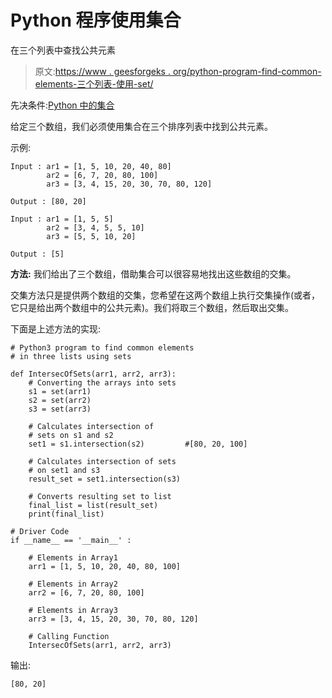 # Python 程序使用集合

在三个列表中查找公共元素

> 原文:[https://www . geesforgeks . org/python-program-find-common-elements-三个列表-使用-set/](https://www.geeksforgeeks.org/python-program-find-common-elements-three-lists-using-sets/)

先决条件:[Python 中的集合](https://www.geeksforgeeks.org/sets-in-python/)

给定三个数组，我们必须使用集合在三个排序列表中找到公共元素。

示例:

```
Input : ar1 = [1, 5, 10, 20, 40, 80]
        ar2 = [6, 7, 20, 80, 100]
        ar3 = [3, 4, 15, 20, 30, 70, 80, 120]

Output : [80, 20]

Input : ar1 = [1, 5, 5]
        ar2 = [3, 4, 5, 5, 10]
        ar3 = [5, 5, 10, 20]

Output : [5]

```

**方法:**
我们给出了三个数组，借助集合可以很容易地找出这些数组的交集。

交集方法只是提供两个数组的交集，您希望在这两个数组上执行交集操作(或者，它只是给出两个数组中的公共元素)。我们将取三个数组，然后取出交集。

下面是上述方法的实现:

```
# Python3 program to find common elements 
# in three lists using sets

def IntersecOfSets(arr1, arr2, arr3):
    # Converting the arrays into sets
    s1 = set(arr1)
    s2 = set(arr2)
    s3 = set(arr3)

    # Calculates intersection of 
    # sets on s1 and s2
    set1 = s1.intersection(s2)         #[80, 20, 100]

    # Calculates intersection of sets
    # on set1 and s3
    result_set = set1.intersection(s3)

    # Converts resulting set to list
    final_list = list(result_set)
    print(final_list)

# Driver Code
if __name__ == '__main__' :

    # Elements in Array1
    arr1 = [1, 5, 10, 20, 40, 80, 100]

    # Elements in Array2
    arr2 = [6, 7, 20, 80, 100]

    # Elements in Array3
    arr3 = [3, 4, 15, 20, 30, 70, 80, 120]

    # Calling Function
    IntersecOfSets(arr1, arr2, arr3)
```

输出:

```
[80, 20]

```